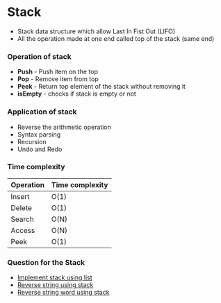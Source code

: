 # Stack

- Stack data structure which allow Last In Fist Out (LIFO)
- All the operation made at one end called top of the stack (same end)

### Operation of stack
- **Push** - Push item on the top
- **Pop** - Remove item from top
- **Peek** - Return top element of the stack without removing it
- **isEmpty** - checks if stack is empty or not

### Application of stack
- Reverse the arithmetic operation
- Syntax parsing
- Recursion
- Undo and Redo


### Time complexity 


| Operation | Time complexity |
|-----------|-----------------|
| Insert    | O(1)            |
| Delete    | O(1)            |
| Search    | O(N)            |
| Access    | O(N)            |
| Peek      | O(1)            | 


### Question for the Stack
- [Implement stack using list](stack.kt)
- [Reverse string using stack](reverse_string.kt)
- [Reverse string word using stack](reverse_string_words.kts)